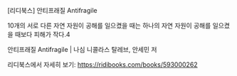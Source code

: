 [리디북스] 안티프래질 Antifragile

10개의 서로 다른 자연 자원이 공해를 일으켰을 때는 하나의 자연 자원이 공해를 일으켰을 때보다 피해가 작다.4

안티프래질 Antifragile | 나심 니콜라스 탈레브, 안세민 저

리디북스에서 자세히 보기: https://ridibooks.com/books/593000262